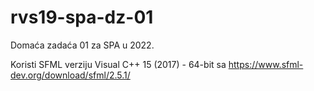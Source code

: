 # rvs19-spa-dz-01
Domaća zadaća 01 za SPA u 2022.

Koristi SFML verziju Visual C++ 15 (2017) - 64-bit sa https://www.sfml-dev.org/download/sfml/2.5.1/
